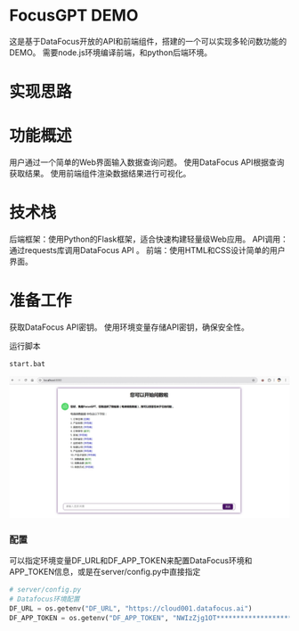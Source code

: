 # FocusGPT DEMO

这是基于DataFocus开放的API和前端组件，搭建的一个可以实现多轮问数功能的DEMO。
需要node.js环境编译前端，和python后端环境。

# 实现思路
# 功能概述
用户通过一个简单的Web界面输入数据查询问题。
使用DataFocus API根据查询获取结果。
使用前端组件渲染数据结果进行可视化。

# 技术栈
后端框架：使用Python的Flask框架，适合快速构建轻量级Web应用。
API调用：通过requests库调用DataFocus API 。
前端：使用HTML和CSS设计简单的用户界面。

# 准备工作
获取DataFocus API密钥。
使用环境变量存储API密钥，确保安全性。

运行脚本

```bash
start.bat
```

![sample](./sample.jpg)

### 配置

可以指定环境变量DF_URL和DF_APP_TOKEN来配置DataFocus环境和APP_TOKEN信息，或是在server/config.py中直接指定

```python
# server/config.py
# Datafocus环境配置
DF_URL = os.getenv("DF_URL", "https://cloud001.datafocus.ai")
DF_APP_TOKEN = os.getenv("DF_APP_TOKEN", "NWIzZjg1OT********************************************************************lhMzMwNGE=")

```



